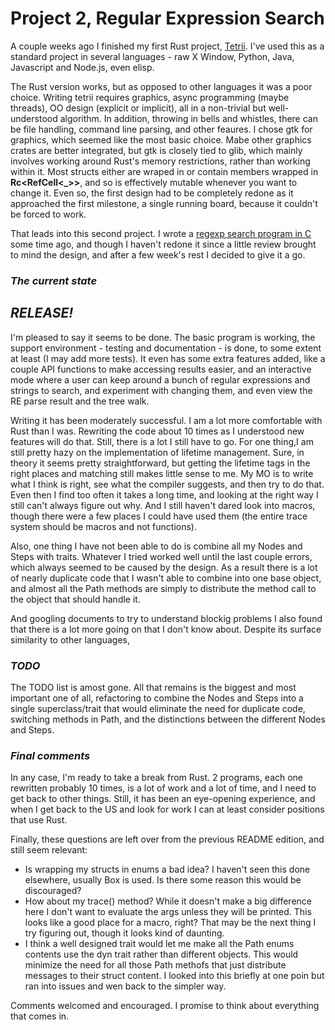 # Project 2, Regular Expression Search

A couple weeks ago I finished my first Rust project,
[Tetrii](https://github.com/russellyoung/tetrii). I've used this as a
standard project in several languages - raw X Window, Python, Java,
Javascript and Node.js, even elisp.

The Rust version works, but as opposed to other languages it was a
poor choice. Writing tetrii requires graphics, async programming
(maybe threads), OO design (explicit or implicit), all in a
non-trivial but well-understood algorithm. In addition, throwing in
bells and whistles, there can be file handling, command line parsing,
and other feaures. I chose gtk for graphics, which seemed like the
most basic choice. Mabe other graphics crates are better integrated,
but gtk is closely tied to glib, which mainly involves working around
Rust's memory restrictions, rather than working within it. Most
structs either are wraped in or contain members wrapped in
**Rc<RefCell<_>>**, and so is effectively mutable whenever you want to
change it. Even so, the first design had to be completely redone as it
approached the first milestone, a single running board, because it
couldn't be forced to work.

That leads into this second project. I wrote a [regexp search program
in C](https://young-0.com/regexp) some time ago, and though I haven't
redone it since a little review brought to mind the design, and after
a few week's rest I decided to give it a go.

### _The current state_

## _RELEASE!_

I'm pleased to say it seems to be done. The basic program is working,
the support environment - testing and documentation - is done, to some
extent at least (I may add more tests). It even has some extra
features added, like a couple API functions to make accessing results
easier, and an interactive mode where a user can keep around a bunch
of regular expressions and strings to search, and experiment with
changing them, and even view the RE parse result and the tree walk.

Writing it has been moderately successful. I am a lot more comfortable
with Rust than I was. Rewriting the code about 10 times as I
understood new features will do that. Still, there is a lot I still
have to go. For one thing,I am still pretty hazy on the implementation
of lifetime management. Sure, in theory it seems pretty
straightforward, but getting the lifetime tags in the right places and
matching still makes little sense to me. My MO is to write what I
think is right, see what the compiler suggests, and then try to do
that. Even then I find too often it takes a long time, and looking at
the right way I still can't always figure out why. And I still haven't
dared look into macros, though there were a few places I could have
used them (the entire trace system should be macros and not functions).

Also, one thing I have not been able to do is combine all my Nodes and
Steps with traits. Whatever I tried worked well until the last couple
errors, which always seemed to be caused by the design. As a result
there is a lot of nearly duplicate code that I wasn't able to combine
into one base object, and almost all the Path methods are simply to
distribute the method call to the object that should handle it.

And googling documents to try to understand blockig problems I also
found that there is a lot more going on that I don't know about.
Despite its surface similarity to other languages, 

### _TODO_

The TODO list is amost gone. All that remains is the biggest and most
important one of all, refactoring to combine the Nodes and Steps into
a single superclass/trait that would eliminate the need for duplicate
code, switching methods in Path, and the distinctions between the
different Nodes and Steps.

### _Final comments_

In any case, I'm ready to take a break from Rust. 2 programs, each one
rewritten probably 10 times, is a lot of work and a lot of time, and I
need to get back to other things. Still, it has been an eye-opening
experience, and when I get back to the US and look for work I can at
least consider positions that use Rust.

Finally, these questions are left over from the previous README edition, and still seem relevant:

- Is wrapping my structs in enums a bad idea? I haven't seen this done elsewhere, usually Box is used. Is there some reason this would be discouraged?
- How about my trace() method? While it doesn't make a big difference here I don't want to evaluate the args unless they will be printed. This looks like a good place for a macro, right? That may be the next thing I try figuring out, though it looks kind of daunting.
- I think a well designed trait would let me make all the Path enums contents use the dyn trait rather than different objects. This would minimize the need for all those Path methofs that just distribute messages to their struct content. I looked into this briefly at one poin but ran into issues and wen back to the simpler way.

Comments welcomed and encouraged. I promise to think about everything that comes in.
